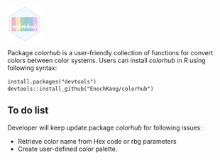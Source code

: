 <img src="https://github.com/EnochKang/colorhub/blob/master/vignettes/colorhub_logo.png?raw=true" width="15%" />

Package *colorhub* is a user-friendly collection of functions for
convert colors between color systems. Users can install *colorhub* in R
using following syntax:

    install.packages("devtools")
    devtools::install_github("EnochKang/colorhub")

## To do list

Developer will keep update package *colorhub* for following issues:

-   Retrieve color name from Hex code or rbg parameters
-   Create user-defined color palette.
